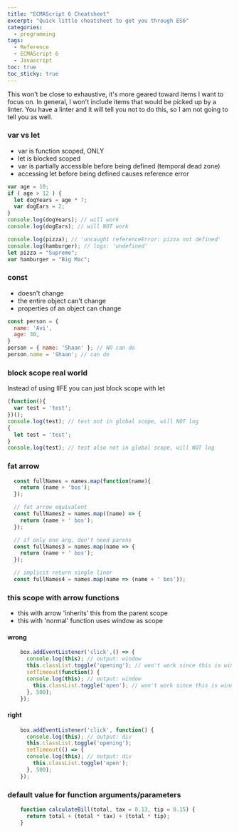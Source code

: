 ```yaml
---
title: "ECMAScript 6 Cheatsheet" 
excerpt: "Quick little cheatsheet to get you through ES6"
categories:
  - programming
tags:
  - Reference
  - ECMAScript 6
  - Javascript
toc: true
toc_sticky: true
---
```

This won't be close to exhaustive, it's more geared toward items I want to focus on. In general, I won't include items that would be picked up by a linter. You have a linter and it will tell you not to do this, so I am not going to tell you as well.

### var vs let
- var is function scoped, ONLY
- let is blocked scoped
- var is partially accessible before being defined (temporal dead zone)
- accessing let before being defined causes reference error

```js
var age = 10;
if ( age > 12 ) {
  let dogYears = age * 7;
  var dogEars = 2;
}
console.log(dogYears); // will work
console.log(dogEars); // will NOT work

console.log(pizza); // 'uncaught referenceError: pizza not defined'
console.log(hamburger); // logs: 'undefined'
let pizza = "Supreme";
var hamburger = "Big Mac";
```

### const
- doesn't change
- the entire object can't change
- properties of an object can change

```js
const person = {
  name: 'Avi',
  age: 30,
}
person = { name: 'Shaan' }; // NO can do
person.name = 'Shaan'; // can do
```

### block scope real world
Instead of using IIFE you can just block scope with let

```js
(function(){
  var test = 'test';
})();
console.log(test); // test not in global scope, will NOT log
{
  let test = 'test';
}
console.log(test); // test also not in global scope, will NOT log
```
### fat arrow

```js
  const fullNames = names.map(function(name){
    return (name + 'bos');
  });

  // fat arrow equivalent
  const fullNames2 = names.map((name) => {
    return (name + ' bos');
  });

  // if only one arg, don't need parens
  const fullNames3 = names.map(name => {
    return (name + ' bos');
  });

  // implicit return single liner
  const fullNames4 = names.map(name => (name + ' bos'));
```

### this scope with arrow functions

- this with arrow 'inherits' this from the parent scope
- this with 'normal' function uses window as scope

#### wrong
```js
    box.addEventListener('click',() => {
      console.log(this); // output: window
      this.classList.toggle('opening'); // won't work since this is window from parent context
      setTimeout(function() {
      console.log(this); // output: window
        this.classList.toggle('open'); // won't work since this is window since no context was set
      }, 500);
    });
```

#### right
```js
    box.addEventListener('click', function() {
      console.log(this); // output: div
      this.classList.toggle('opening');
      setTimeout(() => {
      console.log(this); // output: div
        this.classList.toggle('open');
      }, 500);
    });
```

### default value for function arguments/parameters

```js
    function calculateBill(total, tax = 0.13, tip = 0.15) {
      return total + (total * tax) + (total * tip);
    }
```


